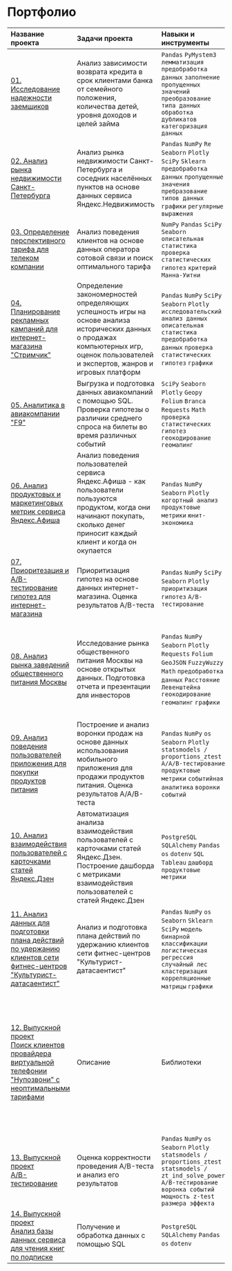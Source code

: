 # Портфолио

| Название проекта | Задачи проекта | Навыки и инструменты| Ссылки на файлы |
| :--------------- | :------------- | :------------------ | :------------------ |
| [01. Исследование надежности заемщиков](https://github.com/KSingular/yp_da_projects/blob/main/set_01_lenders/) | Анализ зависимости возврата кредита в срок клиентами банка от семейного положения, количества детей, уровня доходов и целей займа | `Pandas` `PyMystem3` `лемматизация` `предобработка данных` `заполнение пропущенных значений` `преобразование типа данных` `обработка дубликатов` `категоризация данных` | [Ссылка на проект в nbviewer](https://nbviewer.org/github/KSingular/yp_da_projects/blob/c4c668dc9c64b38080ad9fa4c25443b5938eb56c/set_01_lenders/set_01_lenders.ipynb) |
| [02. Анализ рынка недвижимости Санкт-Петербурга](https://github.com/KSingular/yp_da_projects/blob/main/set_02_estate/) | Анализ рынка недвижимости Санкт-Петербурга и соседних населённых пунктов на основе данных сервиса Яндекс.Недвижимость | `Pandas` `NumPy` `Re` `Seaborn` `Plotly` `SciPy` `Sklearn` `предобработка данных` `пропущенные значения` `пребразование типов данных` `графики` `регулярные выражения` | [Ссылка на проект в nbviewer](https://nbviewer.org/github/KSingular/yp_da_projects/blob/c4c668dc9c64b38080ad9fa4c25443b5938eb56c/set_02_estate/set_02_estate.ipynb) |
| [03. Определение перспективного тарифа для телеком компании](https://github.com/KSingular/yp_da_projects/tree/main/set_03_megaline/) | Анализ поведения клиентов на основе данных оператора сотовой связи и поиск оптимального тарифа | `NumPy` `Pandas` `SciPy` `Seaborn` `описательная статистика` `проверка статистических гипотез` `критерий Манна-Уитни` | [Ссылка на проект в nbviewer](https://nbviewer.org/github/KSingular/yp_da_projects/blob/c4c668dc9c64b38080ad9fa4c25443b5938eb56c/set_03_megaline/set_03_megaline.ipynb) |
| [04. Планирование рекламных кампаний для интернет-магазина "Стримчик"](https://github.com/KSingular/yp_da_projects/tree/main/set_04_games/) | Определение закономерностей определяющих успешность игры на основе анализа исторических данных о продажах компьютерных игр, оценок пользователей и экспертов, жанров и игровых платформ | `Pandas` `NumPy` `SciPy` `Seaborn` `Plotly` `исследовательский анализ данных` `описательная статистика` `предобработка данных` `проверка статистических гипотез` `графики` | [Ссылка на проект в nbviewer](https://nbviewer.org/github/KSingular/yp_da_projects/blob/de677043a4563b0dcd5866e74101c9037a1e8777/set_04_games/set_04_games.ipynb) |
| [05. Аналитика в авиакомпании "F9"](https://github.com/KSingular/yp_da_projects/tree/main/set_05_avia_geo/) | Выгрузка и подготовка данных авиакомпаний с помощью SQL. Проверка гипотезы о различии среднего спроса на билеты во время различных событий | `SciPy` `Seaborn` `Plotly` `Geopy` `Folium` `Branca` `Requests` `Math` `проверка статистических гипотез` `геокодирование` `геомапинг` | [Ссылка на проект в nbviewer](https://nbviewer.org/github/KSingular/yp_da_projects/blob/12f570ea7d7deaf193c172c0fd372b62391c7871/set_05_avia_geo/set_05_avia_geo.ipynb) |
| [06. Анализ продуктовых и маркетинговых метрик сервиса Яндекс.Афиша](https://github.com/KSingular/yp_da_projects/tree/main/set_06_ya_afisha/) | Анализ поведения пользователей сервиса Яндекс.Афиша - как пользователи пользуются продуктом, когда они начинают покупать, сколько денег приносит каждый клиент и когда он окупается | `Pandas` `NumPy` `Seaborn` `Plotly` `когортный анализ` `продуктовые метрики` `юнит-экономика` | [Ссылка на проект в nbviewer](https://nbviewer.org/github/KSingular/yp_da_projects/blob/33e53bedee1d9e9d9c0f5d6312ed23c53d56fd6b/set_06_ya_afisha/set_06_ya_afisha.ipynb) |
| [07. Приоритезация и A/B-тестирование гипотез для интернет-магазина](https://github.com/KSingular/yp_da_projects/tree/main/set_07_AB_online_market/) | Приоритизация гипотез на основе данных интернет-магазина. Оценка результатов A/B-теста | `Pandas` `NumPy` `SciPy` `Seaborn` `Plotly` `приоритизация гипотез` `A/B-тестирование` | [Ссылка на проект в nbviewer](https://nbviewer.org/github/KSingular/yp_da_projects/blob/cb4577920f43ed41c95c1317f12ec464b4b3f13c/set_07_AB_online_market/set_07_AB_online_market.ipynb) |
| [08. Анализ рынка заведений общественного питания Москвы](https://github.com/KSingular/yp_da_projects/tree/main/set_08_food_market/) | Исследование рынка общественного питания Москвы на основе открытых данных. Подготовка отчета и презентации для инвесторов  | `Pandas` `NumPy` `Seaborn` `Plotly` `Requests` `Folium` `GeoJSON` `FuzzyWuzzy` `Math` `предобработка данных` `Расстояние Левенштейна` `геокодирование` `геомапинг` `графики` | <p>[Ссылка на проект в nbviewer](https://nbviewer.org/github/KSingular/yp_da_projects/blob/c58ed1d3acf00696e7a2ef067d064700d7fb02cb/set_08_food_market/set_08_food_market.ipynb)</p> <p>1. [Отчет для инвесторов.pdf](https://github.com/KSingular/yp_da_projects/blob/main/set_08_food_market/Исследование_рынка_заведений_общественного_питания_Москвы_REP.pdf)</p> <p>2. [Презентация для инвесторов.pdf](https://github.com/KSingular/yp_da_projects/blob/main/set_08_food_market/Исследование_рынка_заведений_общественного_питания_Москвы_PPT.pdf)</p> |
| [09. Анализ поведения пользователей приложения для покупки продуктов питания](https://github.com/KSingular/yp_da_projects/tree/main/set_09_AAB_market/) | Построение и анализ воронки продаж на основе данных использования мобильного приложения для продажи продуктов питания. Оценка результатов A/A/B-теста | `Pandas` `NumPy` `os` `Seaborn` `Plotly` `statsmodels / proportions_ztest` `А/A/B-тестирование` `продуктовые метрики` `событийная аналитика` `воронки событий` | [Ссылка на проект в nbviewer](https://nbviewer.org/github/KSingular/yp_da_projects/blob/2f266b9b1e79c5b14c4bdec6c13fd3607e9055e6/set_09_AAB_market/set_09_AAB_market.ipynb) |
| [10. Анализ взаимодействия пользователей с карточками статей Яндекс.Дзен](https://github.com/KSingular/yp_da_projects/tree/main/set_10_zen_dashboard/) | Автоматизация анализа взаимодействия пользователей с карточками статей Яндекс.Дзен. Построение дашборда с метриками взаимодействия пользователей с статей Яндекс.Дзен | `PostgreSQL` `SQLAlchemy` `Pandas` `os` `dotenv` `SQL` `Tableau` `дашборд` `продуктовые метрики` | <p>[Ссылка на проект в nbviewer](https://nbviewer.org/github/KSingular/yp_da_projects/blob/36d3d2ffb44621e53fcb68f60d681134430a5f80/set_10_zen_dashboard/set_10_zen_dashboard.ipynb)</p> <p>[Ссылка на дашборд](https://public.tableau.com/views/dashboard_visits/sheet4?:language=en-US&:display_count=n&:origin=viz_share_link)</p> <p>[Презентация.pdf](https://github.com/KSingular/yp_da_projects/blob/main/set_10_zen_dashboard/Анализ_взаимодействия_пользователей_с_карточками_статей_Яндекс.pdf)</p> |
| [11. Анализ данных для подготовки плана действий по удержанию клиентов сети фитнес-центров "Культурист-датасаентист"](https://github.com/KSingular/yp_da_projects/tree/main/set_11_fitness/) | Анализ и подготовка плана действий по удержанию клиентов cети фитнес-центров "Культурист-датасаентист" | `Pandas` `NumPy` `os` `Seaborn` `Sklearn` `SciPy` `модель бинарной классификации` `логистическая регрессия` `случайный лес` `кластеризация` `корреляционные матрицы` `графики` | [Ссылка на проект в nbviewer](https://nbviewer.org/github/KSingular/yp_da_projects/blob/4d7ad7ff709177838833d26d763f70dd2f0b4e1d/set_11_fitness/set_11_fitness.ipynb) |
| [12. Выпускной проект<br>Поиск клиентов провайдера виртуальной телефонии "Нупозвони" с неоптимальными тарифами](https://github.com/KSingular/yp_da_projects/tree/main/set_12_final_telecom/) | Описание | Библиотеки | <p>[Ссылка на проект в nbviewer](https://nbviewer.org/github/KSingular/yp_da_projects/blob/0c9b6e87b14dc5a2b6895ad12643eb83e1230869/set_12_final_telecom/set_12_final_telecom.ipynb)</p><p>[Ссылка на дашборд](https://public.tableau.com/views/telecom_16441063838110/Dashboard1?:language=en-US&publish=yes&:display_count=n&:origin=viz_share_link)</p><p>[Презентация для генерального директора.pdf](https://github.com/KSingular/yp_da_projects/blob/main/set_12_final_telecom/%D0%9F%D1%80%D0%B5%D0%B7%D0%B5%D0%BD%D1%82%D0%B0%D1%86%D0%B8%D1%8F%20%D0%B4%D0%BB%D1%8F%20%D0%B3%D0%B5%D0%BD%D0%B5%D1%80%D0%B0%D0%BB%D1%8C%D0%BD%D0%BE%D0%B3%D0%BE%20%D0%B4%D0%B8%D1%80%D0%B5%D0%BA%D1%82%D0%BE%D1%80%D0%B0.pdf)</p> <p>[Список клиентов с неэффективными тарифами.pdf](https://github.com/KSingular/yp_da_projects/blob/1a204f2cc415654709f1e26371e992f1a7ab1b96/set_12_final_telecom/%D0%A1%D0%BF%D0%B8%D1%81%D0%BE%D0%BA%20%D0%BA%D0%BB%D0%B8%D0%B5%D0%BD%D1%82%D0%BE%D0%B2%20%D1%81%20%D0%BD%D0%B5%D1%8D%D1%84%D1%84%D0%B5%D0%BA%D1%82%D0%B8%D0%B2%D0%BD%D1%8B%D0%BC%D0%B8%20%D1%82%D0%B0%D1%80%D0%B8%D1%84%D0%B0%D0%BC%D0%B8.pdf)</p>|
| [13. Выпускной проект<br>A/B-тестирование](https://github.com/KSingular/yp_da_projects/tree/main/set_13_final_AB/) | Оценка корректности проведения A/B-теста и анализ его результатов | `Pandas` `NumPy` `os` `Seaborn` `Plotly` `statsmodels / proportions_ztest` `statsmodels / zt_ind_solve_power` `А/B-тестирование` `воронка событий` `мощность z-test` `размера эффекта` | [Ссылка на проект в nbviewer](https://nbviewer.org/github/KSingular/yp_da_projects/blob/bffb90c94861f1ff4f89cb3c457ec9e71abbb42f/set_13_final_AB/set_13_final_AB.ipynb) |
| [14. Выпускной проект<br>Анализ базы данных сервиса для чтения книг по подписке](https://github.com/KSingular/yp_da_projects/tree/main/set_14_final_SQL/) | Получение и обработка данных с помощью SQL | `PostgreSQL` `SQLAlchemy` `Pandas` `os` `dotenv` | [Ссылка на проект в nbviewer](https://nbviewer.org/github/KSingular/yp_da_projects/blob/4886274a10c75a8b01b95e46de73786e568fa8eb/set_14_final_SQL/set_14_final_SQL.ipynb) |    
